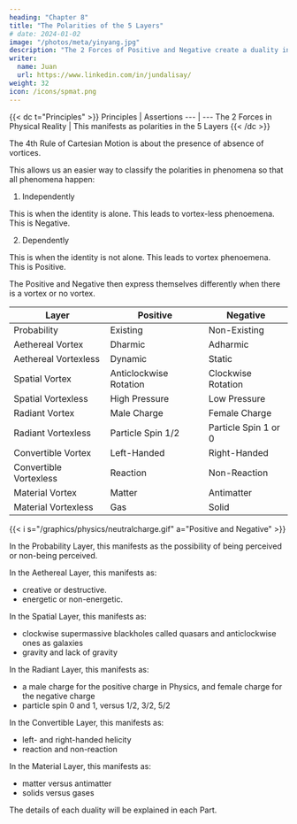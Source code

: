 ```yaml
---
heading: "Chapter 8"
title: "The Polarities of the 5 Layers"
# date: 2024-01-02
image: "/photos/meta/yinyang.jpg"
description: "The 2 Forces of Positive and Negative create a duality in the physical domain"
writer:
  name: Juan
  url: https://www.linkedin.com/in/jundalisay/
weight: 32
icon: /icons/spmat.png
---
```



{{< dc t="Principles" >}}
Principles | Assertions
--- | ---
The 2 Forces in Physical Reality | This manifests as polarities in the 5 Layers
{{< /dc >}}


The 4th Rule of Cartesian Motion is about the presence of absence of vortices. 

This allows us an easier way to classify the polarities in phenomena so that all phenomena happen:

1. Independently

This is when the identity is alone. This leads to vortex-less phenoemena. This is Negative.

2. Dependently

This is when the identity is not alone. This leads to vortex phenoemena. This is Positive.


The Positive and Negative then express themselves differently when there is a vortex or no vortex.


Layer | Positive | Negative
--- | --- | ---
Probability | Existing | Non-Existing
Aethereal Vortex | Dharmic | Adharmic
Aethereal Vortexless | Dynamic | Static 
Spatial Vortex |  Anticlockwise Rotation | Clockwise Rotation
Spatial Vortexless | High Pressure | Low Pressure
Radiant Vortex | Male Charge | Female Charge
Radiant Vortexless | Particle Spin 1/2 | Particle Spin 1 or 0 
Convertible Vortex | Left-Handed | Right-Handed
Convertible Vortexless | Reaction | Non-Reaction
Material Vortex | Matter | Antimatter
Material Vortexless | Gas | Solid



{{< i s="/graphics/physics/neutralcharge.gif" a="Positive and Negative" >}}


In the Probability Layer, this manifests as the possibility of being perceived or non-being perceived.

<!-- > e.g. "Unicorns do not exist. Horses do." -->


In the Aethereal Layer, this manifests as:
- creative or destructive.
- energetic or non-energetic.

<!-- > e.g. "Evolution speeds up the more aether that you have." -->


In the Spatial Layer, this manifests as:
- clockwise supermassive blackholes called quasars and anticlockwise ones as galaxies
- gravity and lack of gravity

<!-- > e.g. "A quasar is brighter than a galaxy" -->


In the Radiant Layer, this manifests as:
- a male charge for the positive charge in Physics, and female charge for the negative charge
- particle spin 0 and 1, versus 1/2, 3/2, 5/2


<!-- > e.g. "Like charges (male and male, female and female) repel." -->


In the Convertible Layer, this manifests as:
- left- and right-handed helicity
- reaction and non-reaction

<!-- . This is required in 'weak' interaction or flavor changing which we call conversion. 

> e.g. "All neutrinos are left-handed and undergo flavor changing." -->


In the Material Layer, this manifests as:
- matter versus antimatter
- solids versus gases

<!--  color charge and anti-color charge. This is required for antimatter. 

> e.g. "Matter is annihilated when it meets antimatter." -->


The details of each duality will be explained in each Part. 
